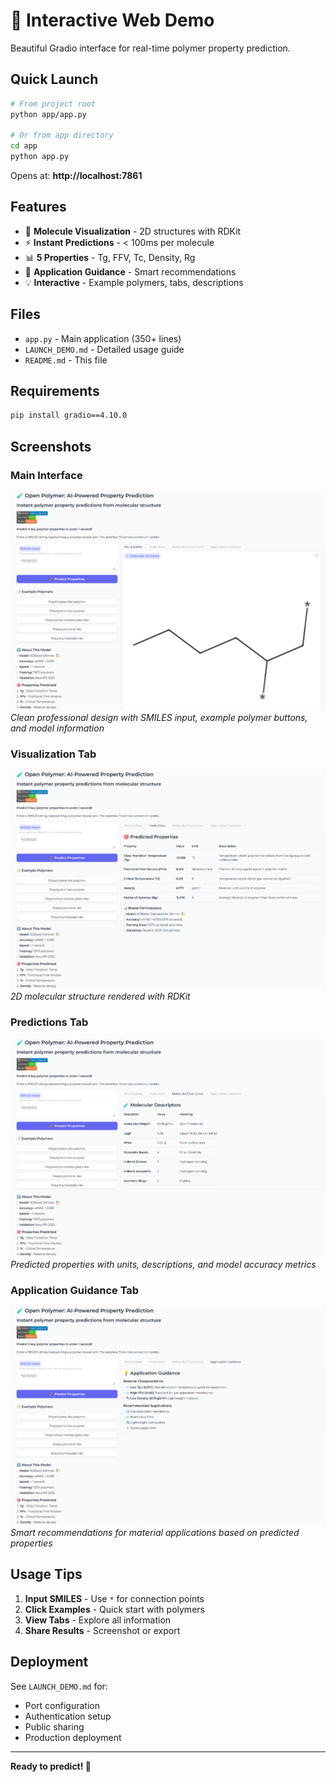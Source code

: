 # 🎨 Interactive Web Demo

Beautiful Gradio interface for real-time polymer property prediction.

## Quick Launch

```bash
# From project root
python app/app.py

# Or from app directory
cd app
python app.py
```

Opens at: **http://localhost:7861**

## Features

- 🧪 **Molecule Visualization** - 2D structures with RDKit
- ⚡ **Instant Predictions** - < 100ms per molecule
- 📊 **5 Properties** - Tg, FFV, Tc, Density, Rg
- 🎯 **Application Guidance** - Smart recommendations
- 💡 **Interactive** - Example polymers, tabs, descriptions

## Files

- `app.py` - Main application (350+ lines)
- `LAUNCH_DEMO.md` - Detailed usage guide
- `README.md` - This file

## Requirements

```bash
pip install gradio==4.10.0
```

## Screenshots

### Main Interface
![Main Interface](screenshot_main_interface.png)
*Clean professional design with SMILES input, example polymer buttons, and model information*

### Visualization Tab
![Molecule Visualization](screenshot_visualization.png)
*2D molecular structure rendered with RDKit*

### Predictions Tab
![Property Predictions](screenshot_predictions.png)
*Predicted properties with units, descriptions, and model accuracy metrics*

### Application Guidance Tab
![Application Guidance](screenshot_guidance.png)
*Smart recommendations for material applications based on predicted properties*

## Usage Tips

1. **Input SMILES** - Use `*` for connection points
2. **Click Examples** - Quick start with polymers
3. **View Tabs** - Explore all information
4. **Share Results** - Screenshot or export

## Deployment

See `LAUNCH_DEMO.md` for:
- Port configuration
- Authentication setup
- Public sharing
- Production deployment

---

**Ready to predict! 🚀**

